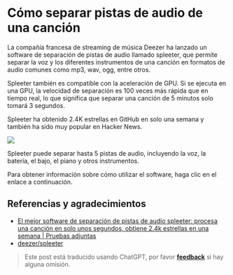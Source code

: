 # Cómo separar pistas de audio de una canción

La compañía francesa de streaming de música Deezer ha lanzado un software de separación de pistas de audio llamado spleeter, que permite separar la voz y los diferentes instrumentos de una canción en formatos de audio comunes como mp3, wav, ogg, entre otros.

Spleeter también es compatible con la aceleración de GPU. Si se ejecuta en una GPU, la velocidad de separación es 100 veces más rápida que en tiempo real, lo que significa que separar una canción de 5 minutos solo tomará 3 segundos.

Spleeter ha obtenido 2.4K estrellas en GitHub en solo una semana y también ha sido muy popular en Hacker News.

![](https://img.wiki-power.com/d/wiki-media/img/20200226183140.png)

Spleeter puede separar hasta 5 pistas de audio, incluyendo la voz, la batería, el bajo, el piano y otros instrumentos.

Para obtener información sobre cómo utilizar el software, haga clic en el enlace a continuación.

## Referencias y agradecimientos

- [El mejor software de separación de pistas de audio spleeter: procesa una canción en solo unos segundos, obtiene 2.4k estrellas en una semana | Pruebas adjuntas](https://mp.weixin.qq.com/s?__biz=MzIzNjc1NzUzMw==&mid=2247532681&idx=3&sn=c7bc26f0213fa0312a786fa2fd465f5b&chksm=e8d0f7fbdfa77eed70625a42c2ad800574fe301952a444cb3dd35673e53ea3e752e8bf49c2ba&mpshare=1&scene=1&srcid=0226sB3EJ9huMA0id2uBucus&sharer_sharetime=1582712814438&sharer_shareid=57baeb2b96d0cff9b17ac2c15b36602b&key=978925f044652b73b66c4df54323f27d8f5109365d82bdd9f7e6d4a616679c8d9e6375c8c749d7439727c84f8725549aa2e6f5ec7d67f9d0f997654aaa3fb044d7fdc7f1e5ce534ca1f5e79222d48b3e&ascene=1&uin=MTk5MDUwOTA0Mg%3D%3D&devicetype=Windows+10&version=62080079&lang=zh_CN&exportkey=AwWV8jvw4L2hSmy%2BVK7JL7k%3D&pass_ticket=%2B%2Fs5mqUBkUbYMJV1cZ6LLdT4rpwnoGiQAvz1QyQpMhfrKWb9GbpDgnop6Filiqkd)
- [deezer/spleeter](https://github.com/deezer/spleeter)

> Este post está traducido usando ChatGPT, por favor [**feedback**](https://github.com/linyuxuanlin/Wiki_MkDocs/issues/new) si hay alguna omisión.
